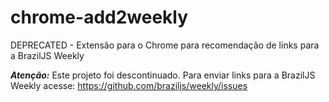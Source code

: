 # chrome-add2weekly
DEPRECATED - Extensão para o Chrome para recomendação de links para a BrazilJS Weekly

___Atenção:___
Este projeto foi descontinuado. Para enviar links para a BrazilJS Weekly acesse: https://github.com/braziljs/weekly/issues

